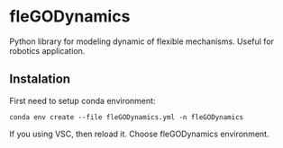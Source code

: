 # fleGODynamics
Python library for modeling dynamic of flexible mechanisms. Useful for robotics application.

## Instalation
First need to setup conda environment:
```
conda env create --file fleGODynamics.yml -n fleGODynamics
```
If you using VSC, then reload it. Choose fleGODynamics environment.